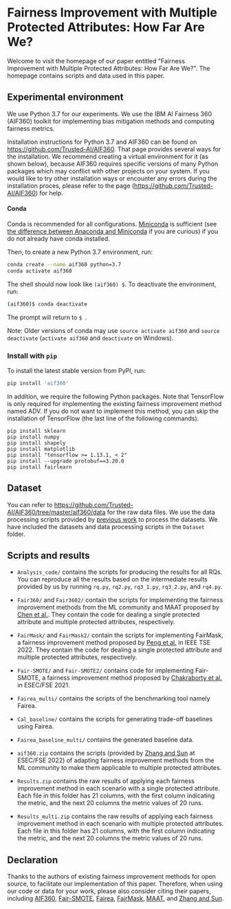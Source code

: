 # Fairness Improvement with Multiple Protected Attributes: How Far Are We?

Welcome to visit the homepage of our paper entitled "Fairness Improvement with Multiple Protected Attributes: How Far Are We?". The homepage contains scripts and data used in this paper.

## Experimental environment

We use Python 3.7 for our experiments. We use the IBM AI Fairness 360 (AIF360) toolkit for implementing bias mitigation methods and computing fairness metrics. 

Installation instructions for Python 3.7 and AIF360 can be found on https://github.com/Trusted-AI/AIF360. That page provides several ways for the installation. We recommend creating a virtual environment for it (as shown below), because AIF360 requires specific versions of many Python packages which may conflict with other projects on your system. If you would like to try other installation ways or encounter any errors during the installation proces, please refer to the page (https://github.com/Trusted-AI/AIF360) for help.

#### Conda

Conda is recommended for all configurations. [Miniconda](https://conda.io/miniconda.html)
is sufficient (see [the difference between Anaconda and
Miniconda](https://conda.io/docs/user-guide/install/download.html#anaconda-or-miniconda)
if you are curious) if you do not already have conda installed.

Then, to create a new Python 3.7 environment, run:

```bash
conda create --name aif360 python=3.7
conda activate aif360
```

The shell should now look like `(aif360) $`. To deactivate the environment, run:

```bash
(aif360)$ conda deactivate
```

The prompt will return to `$ `.

Note: Older versions of conda may use `source activate aif360` and `source
deactivate` (`activate aif360` and `deactivate` on Windows).

### Install with `pip`

To install the latest stable version from PyPI, run:

```bash
pip install 'aif360'
```

[comment]: <> (This toolkit can be installed as follows:)

[comment]: <> (```)

[comment]: <> (pip install aif360)

[comment]: <> (```)

[comment]: <> (More information on installing AIF360 can be found on https://github.com/Trusted-AI/AIF360.)

In addition, we require the following Python packages. Note that TensorFlow is only required for implementing the existing fairness improvement method named ADV. If you do not want to implement this method, you can skip the installation of TensorFlow (the last line of the following commands).
```
pip install sklearn
pip install numpy
pip install shapely
pip install matplotlib
pip install "tensorflow >= 1.13.1, < 2"
pip install --upgrade protobuf==3.20.0
pip install fairlearn
```

## Dataset

You can refer to https://github.com/Trusted-AI/AIF360/tree/master/aif360/data for the raw data files. We use the data processing scripts provided by [previous work](https://ieeexplore.ieee.org/document/9951398) to process the datasets. We have included the datasets and data processing scripts in the ```Dataset``` folder.


## Scripts and results

* ```Analysis_code/``` contains the scripts for producing the results for all RQs. You can reproduce all the results based on the intermediate results provided by us by running ```rq.py```, ```rq2.py```, ```rq3_1.py```, ```rq3_2.py```, and ```rq4.py```.

* ```Fair360/``` and ```Fair3602/``` contain the scripts for implementing the fairness improvement methods from the ML community and MAAT proposed by [Chen et al.](https://dl.acm.org/doi/10.1145/3540250.3549093). They contain the code for dealing a single protected attribute and multiple protected attributes, respectively.

* ```FairMask/``` and ```FairMask2/``` contain the scripts for implementing FairMask, a fairness improvement method proposed by [Peng et al.](https://ieeexplore.ieee.org/document/9951398) in IEEE TSE 2022. They contain the code for dealing a single protected attribute and multiple protected attributes, respectively.

* ```Fair-SMOTE/``` and ```Fair-SMOTE2/``` contains code for implementing Fair-SMOTE, a fairness improvement method proposed by [Chakraborty et al.](https://doi.org/10.1145/3468264.3468537) in ESEC/FSE 2021.

* ```Fairea_multi/``` contains the scripts of the benchmarking tool namely Fairea.

* ```Cal_baseline/``` contains the scripts for generating trade-off baselines using Fairea.

* ```Fairea_baseline_multi/``` contains the generated baseline data.

* ```aif360.zip``` contains the scripts (provided by [Zhang and Sun](https://github.com/zhangmengling/Adaptive_Fairness_Improvement) at ESEC/FSE 2022) of adapting fairness improvement methods from the ML community to make them applicable to multiple protected attributes.
  
* ```Results.zip``` contains the raw results of applying each fairness improvement method in each scenario with a single protected attribute. Each file in this folder has 21 columns, with the first column indicating the metric, and the next 20 columns the metric values of 20 runs.

* ```Results_multi.zip``` contains the raw results of applying each fairness improvement method in each scenario with multiple protected attributes. Each file in this folder has 21 columns, with the first column indicating the metric, and the next 20 columns the metric values of 20 runs.

## Declaration

Thanks to the authors of existing fairness improvement methods for open source, to facilitate our implementation of this paper. Therefore, when using our code or data for your work, please also consider citing their papers, including [AIF360](https://arxiv.org/abs/1810.01943), [Fair-SMOTE](https://doi.org/10.1145/3468264.3468537), [Fairea](https://doi.org/10.1145/3468264.3468565), [FairMask](https://ieeexplore.ieee.org/document/9951398), [MAAT](https://dl.acm.org/doi/10.1145/3540250.3549093), and [Zhang and Sun](https://dl.acm.org/doi/10.1145/3540250.3549103).

